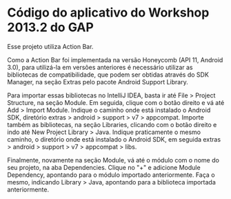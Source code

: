 Código do aplicativo do Workshop 2013.2 do GAP
===============

Esse projeto utiliza Action Bar.

Como a Action Bar foi implementada na versão Honeycomb (API 11, Android 3.0), para utilizá-la em versões
anteriores é necessário utilizar as bibliotecas de compatibilidade, que podem ser obtidas através do SDK
Manager, na seção Extras pelo pacote Android Support Library.

Para importar essas bibliotecas no IntelliJ IDEA, basta ir até File > Project Structure, na seção Module.
Em seguida, clique com o botão direito e vá até Add > Import Module. Indique o caminho onde está instalado
o Android SDK, diretório extras > android > support > v7 > appcompat. Importe também as bibliotecas, na seção Libraries,
clicando com o botão direito e indo até New Project Library > Java. Indique praticamente o mesmo caminho, o diretório
onde está instalado o Android SDK, em seguida extras > android > support > v7 > appcompat > libs.

Finalmente, novamente na seção Module, vá até o módulo com o nome do seu projeto, na aba Dependencies.
Clique no "+" e adicione Module Dependency, apontando para o módulo importado anteriormente. Faça o mesmo, indicando
Library > Java, apontando para a biblioteca importada anteriormente.
